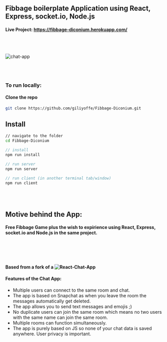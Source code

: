 ## Fibbage boilerplate Application using React, Express, socket.io, Node.js
#### Live Project: https://fibbage-diconium.herokuapp.com/

<br></br>

![chat-app](https://user-images.githubusercontent.com/31348093/91637318-46c18a80-ea25-11ea-9acf-fbda18a529be.png)

<br></br>

### To run locally:
#### Clone the repo

```sh
git clone https://github.com/giliyoffe/Fibbage-Diconium.git
```

## Install

```sh
// navigate to the folder
cd Fibbage-Diconium
```
```js
// install
npm run install

// run server
npm run server

// run client (in another terminal tab/window)
npm run client
```
<br />
<br />

## Motive behind the App:
#### Free Fibbage Game plus the wish to expirience using React, Express, socket.io and Node.js in the same project.

<br />
<br />
<br />

#### Based from a fork of a  ![React-Chat-App](https://github.com/Sid22031998/React-Chat-App)
#### Features of the Chat App:
<ul>
    <li>Multiple users can connect to the same room and chat.</li>
    <li>The app is based on Snapchat as when you leave the room the messages automatically get deleted.</li>
    <li>The app allows you to send text messages and emojis ;)</li>
    <li>No duplicate users can join the same room which means no two users with the same name can join the same room.</li>
    <li>Multiple rooms can function simultaneously.
    <li>The app is purely based on JS so none of your chat data is saved anywhere. User privacy is important.</li>
</ul>

